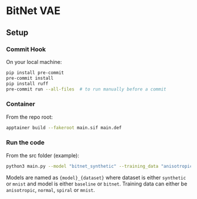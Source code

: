 # BitNet VAE

## Setup
### Commit Hook
On your local machine:
```bash
pip install pre-commit
pre-commit install
pip install ruff
pre-commit run --all-files  # to run manually before a commit
```

### Container
From the repo root:
```bash
apptainer build --fakeroot main.sif main.def
```

### Run the code
From the src folder (example):
```bash
python3 main.py --model "bitnet_synthetic" --training_data "anisotropic" --epochs 10 --batch_size 32 --learning_rate 0.001 
```

Models are named as `{model}_{dataset}` where dataset is either `synthetic` or `mnist` and  model is either `baseline` or `bitnet`.
Training data can either be `anisotropic`, `normal`, `spiral` or `mnist`.